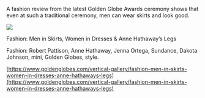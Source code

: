 A fashion review from the latest Golden Globe Awards ceremony shows that even at such a traditional ceremony, men can wear skirts and look good.

[](https://www.goldenglobes.com/vertical-gallery/fashion-men-in-skirts-women-in-dresses-anne-hathaways-legs "Fashion: Men in Skirts, Women in Dresses & Anne Hathaway’s Legs")

![](https://i0.wp.com/www.goldenglobes.com/sites/default/files/styles/homepage_carousel/public/2023-01/anne-hathaway_robert-pattinson_jenna-ortega.jpg?ssl=1)

Fashion: Men in Skirts, Women in Dresses & Anne Hathaway’s Legs

Fashion: Robert Pattison, Anne Hathaway, Jenna Ortega, Sundance, Dakota Johnson, mini, Golden Globes, style.

[https://www.goldenglobes.com/vertical-gallery/fashion-men-in-skirts-women-in-dresses-anne-hathaways-legs](https://www.goldenglobes.com/vertical-gallery/fashion-men-in-skirts-women-in-dresses-anne-hathaways-legs)